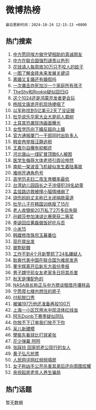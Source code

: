 # 微博热榜

`最后更新时间：2024-10-24 12:15:13 +0800`

## 热门搜索

1. [中方愿同埃方做守望相助的真诚朋友](https://m.weibo.cn/search?containerid=100103type%3D1%26t%3D10%26q%3D%23%E4%B8%AD%E6%96%B9%E6%84%BF%E5%90%8C%E5%9F%83%E6%96%B9%E5%81%9A%E5%AE%88%E6%9C%9B%E7%9B%B8%E5%8A%A9%E7%9A%84%E7%9C%9F%E8%AF%9A%E6%9C%8B%E5%8F%8B%23&stream_entry_id=51&isnewpage=1&extparam=seat%3D1%26dgr%3D0%26filter_type%3Drealtimehot%26stream_entry_id%3D51%26pos%3D0%26q%3D%2523%25E4%25B8%25AD%25E6%2596%25B9%25E6%2584%25BF%25E5%2590%258C%25E5%259F%2583%25E6%2596%25B9%25E5%2581%259A%25E5%25AE%2588%25E6%259C%259B%25E7%259B%25B8%25E5%258A%25A9%25E7%259A%2584%25E7%259C%259F%25E8%25AF%259A%25E6%259C%258B%25E5%258F%258B%2523%26c_type%3D51%26cate%3D10103%26display_time%3D1729743312%26pre_seqid%3D172974331231902517789153)
1. [中方在联合国强烈谴责以色列](https://m.weibo.cn/search?containerid=100103type%3D1%26t%3D10%26q%3D%23%E4%B8%AD%E6%96%B9%E5%9C%A8%E8%81%94%E5%90%88%E5%9B%BD%E5%BC%BA%E7%83%88%E8%B0%B4%E8%B4%A3%E4%BB%A5%E8%89%B2%E5%88%97%23&stream_entry_id=31&isnewpage=1&extparam=seat%3D1%26dgr%3D0%26stream_entry_id%3D31%26realpos%3D1%26flag%3D1%26band_rank%3D1%26filter_type%3Drealtimehot%26lcate%3D5001%26pos%3D0%26cate%3D5001%26c_type%3D31%26q%3D%2523%25E4%25B8%25AD%25E6%2596%25B9%25E5%259C%25A8%25E8%2581%2594%25E5%2590%2588%25E5%259B%25BD%25E5%25BC%25BA%25E7%2583%2588%25E8%25B0%25B4%25E8%25B4%25A3%25E4%25BB%25A5%25E8%2589%25B2%25E5%2588%2597%2523%26display_time%3D1729743312%26pre_seqid%3D172974331231902517789153)
1. [花钱请人每周放30万只不咬人的蚊子](https://m.weibo.cn/search?containerid=100103type%3D1%26t%3D10%26q%3D%23%E8%8A%B1%E9%92%B1%E8%AF%B7%E4%BA%BA%E6%AF%8F%E5%91%A8%E6%94%BE30%E4%B8%87%E5%8F%AA%E4%B8%8D%E5%92%AC%E4%BA%BA%E7%9A%84%E8%9A%8A%E5%AD%90%23&stream_entry_id=31&isnewpage=1&extparam=seat%3D1%26dgr%3D0%26stream_entry_id%3D31%26realpos%3D2%26flag%3D1%26band_rank%3D2%26filter_type%3Drealtimehot%26lcate%3D5001%26pos%3D1%26cate%3D5001%26c_type%3D31%26q%3D%2523%25E8%258A%25B1%25E9%2592%25B1%25E8%25AF%25B7%25E4%25BA%25BA%25E6%25AF%258F%25E5%2591%25A8%25E6%2594%25BE30%25E4%25B8%2587%25E5%258F%25AA%25E4%25B8%258D%25E5%2592%25AC%25E4%25BA%25BA%25E7%259A%2584%25E8%259A%258A%25E5%25AD%2590%2523%26display_time%3D1729743312%26pre_seqid%3D172974331231902517789153)
1. [一图了解金砖未来发展关键词](https://m.weibo.cn/search?containerid=100103type%3D1%26t%3D10%26q%3D%23%E4%B8%80%E5%9B%BE%E4%BA%86%E8%A7%A3%E9%87%91%E7%A0%96%E6%9C%AA%E6%9D%A5%E5%8F%91%E5%B1%95%E5%85%B3%E9%94%AE%E8%AF%8D%23&stream_entry_id=31&isnewpage=1&extparam=seat%3D1%26dgr%3D0%26stream_entry_id%3D31%26realpos%3D3%26flag%3D0%26band_rank%3D3%26filter_type%3Drealtimehot%26lcate%3D5001%26pos%3D2%26cate%3D5001%26c_type%3D31%26q%3D%2523%25E4%25B8%2580%25E5%259B%25BE%25E4%25BA%2586%25E8%25A7%25A3%25E9%2587%2591%25E7%25A0%2596%25E6%259C%25AA%25E6%259D%25A5%25E5%258F%2591%25E5%25B1%2595%25E5%2585%25B3%25E9%2594%25AE%25E8%25AF%258D%2523%26display_time%3D1729743312%26pre_seqid%3D172974331231902517789153)
1. [离婚又复婚还有婚假吗](https://m.weibo.cn/search?containerid=100103type%3D1%26t%3D10%26q%3D%23%E7%A6%BB%E5%A9%9A%E5%8F%88%E5%A4%8D%E5%A9%9A%E8%BF%98%E6%9C%89%E5%A9%9A%E5%81%87%E5%90%97%23&stream_entry_id=31&isnewpage=1&extparam=seat%3D1%26dgr%3D0%26stream_entry_id%3D31%26realpos%3D4%26flag%3D1%26band_rank%3D4%26filter_type%3Drealtimehot%26lcate%3D5001%26pos%3D3%26cate%3D5001%26c_type%3D31%26q%3D%2523%25E7%25A6%25BB%25E5%25A9%259A%25E5%258F%2588%25E5%25A4%258D%25E5%25A9%259A%25E8%25BF%2598%25E6%259C%2589%25E5%25A9%259A%25E5%2581%2587%25E5%2590%2597%2523%26display_time%3D1729743312%26pre_seqid%3D172974331231902517789153)
1. [一次袭击炸死加沙一个家庭所有孩子](https://m.weibo.cn/search?containerid=100103type%3D1%26t%3D10%26q%3D%23%E4%B8%80%E6%AC%A1%E8%A2%AD%E5%87%BB%E7%82%B8%E6%AD%BB%E5%8A%A0%E6%B2%99%E4%B8%80%E4%B8%AA%E5%AE%B6%E5%BA%AD%E6%89%80%E6%9C%89%E5%AD%A9%E5%AD%90%23&stream_entry_id=31&isnewpage=1&extparam=seat%3D1%26dgr%3D0%26stream_entry_id%3D31%26realpos%3D5%26flag%3D0%26band_rank%3D5%26filter_type%3Drealtimehot%26lcate%3D5001%26pos%3D4%26cate%3D5001%26c_type%3D31%26q%3D%2523%25E4%25B8%2580%25E6%25AC%25A1%25E8%25A2%25AD%25E5%2587%25BB%25E7%2582%25B8%25E6%25AD%25BB%25E5%258A%25A0%25E6%25B2%2599%25E4%25B8%2580%25E4%25B8%25AA%25E5%25AE%25B6%25E5%25BA%25AD%25E6%2589%2580%25E6%259C%2589%25E5%25AD%25A9%25E5%25AD%2590%2523%26display_time%3D1729743312%26pre_seqid%3D172974331231902517789153)
1. [TheShy和Rookie疑似回归iG](https://m.weibo.cn/search?containerid=100103type%3D1%26t%3D10%26q%3D%23TheShy%E5%92%8CRookie%E7%96%91%E4%BC%BC%E5%9B%9E%E5%BD%92iG%23&stream_entry_id=31&isnewpage=1&extparam=seat%3D1%26dgr%3D0%26stream_entry_id%3D31%26realpos%3D6%26flag%3D0%26band_rank%3D6%26filter_type%3Drealtimehot%26lcate%3D5001%26pos%3D5%26cate%3D5001%26c_type%3D31%26q%3D%2523TheShy%25E5%2592%258CRookie%25E7%2596%2591%25E4%25BC%25BC%25E5%259B%259E%25E5%25BD%2592iG%2523%26display_time%3D1729743312%26pre_seqid%3D172974331231902517789153)
1. [这个1024还是鸿蒙开发者更会玩](https://m.weibo.cn/search?containerid=100103type%3D1%26t%3D10%26q%3D%23%E8%BF%99%E4%B8%AA1024%E8%BF%98%E6%98%AF%E9%B8%BF%E8%92%99%E5%BC%80%E5%8F%91%E8%80%85%E6%9B%B4%E4%BC%9A%E7%8E%A9%23&stream_entry_id=31&isnewpage=1&extparam=seat%3D1%26dgr%3D0%26adid%3D260090%26cate%3D5001%26band_rank%3D7%26c_type%3D31%26stream_entry_id%3D31%26filter_type%3Drealtimehot%26lcate%3D5001%26topic_ad%3D1%26pos%3D6%26is_ad_pos%3D1%26q%3D%2523%25E8%25BF%2599%25E4%25B8%25AA1024%25E8%25BF%2598%25E6%2598%25AF%25E9%25B8%25BF%25E8%2592%2599%25E5%25BC%2580%25E5%258F%2591%25E8%2580%2585%25E6%259B%25B4%25E4%25BC%259A%25E7%258E%25A9%2523%26display_time%3D1729743312%26pre_seqid%3D172974331231902517789153)
1. [杨旭文唐诡开机现场哽咽了](https://m.weibo.cn/search?containerid=100103type%3D1%26t%3D10%26q%3D%E6%9D%A8%E6%97%AD%E6%96%87%E5%94%90%E8%AF%A1%E5%BC%80%E6%9C%BA%E7%8E%B0%E5%9C%BA%E5%93%BD%E5%92%BD%E4%BA%86&stream_entry_id=31&isnewpage=1&extparam=seat%3D1%26dgr%3D0%26stream_entry_id%3D31%26realpos%3D7%26flag%3D1%26band_rank%3D7%26filter_type%3Drealtimehot%26lcate%3D5001%26pos%3D7%26cate%3D5001%26c_type%3D31%26q%3D%25E6%259D%25A8%25E6%2597%25AD%25E6%2596%2587%25E5%2594%2590%25E8%25AF%25A1%25E5%25BC%2580%25E6%259C%25BA%25E7%258E%25B0%25E5%259C%25BA%25E5%2593%25BD%25E5%2592%25BD%25E4%25BA%2586%26display_time%3D1729743312%26pre_seqid%3D172974331231902517789153)
1. [以军称找到5亿美元2天了没证据](https://m.weibo.cn/search?containerid=100103type%3D1%26t%3D10%26q%3D%23%E4%BB%A5%E5%86%9B%E7%A7%B0%E6%89%BE%E5%88%B05%E4%BA%BF%E7%BE%8E%E5%85%832%E5%A4%A9%E4%BA%86%E6%B2%A1%E8%AF%81%E6%8D%AE%23&stream_entry_id=31&isnewpage=1&extparam=seat%3D1%26dgr%3D0%26stream_entry_id%3D31%26realpos%3D8%26flag%3D0%26band_rank%3D8%26filter_type%3Drealtimehot%26lcate%3D5001%26pos%3D8%26cate%3D5001%26c_type%3D31%26q%3D%2523%25E4%25BB%25A5%25E5%2586%259B%25E7%25A7%25B0%25E6%2589%25BE%25E5%2588%25B05%25E4%25BA%25BF%25E7%25BE%258E%25E5%2585%25832%25E5%25A4%25A9%25E4%25BA%2586%25E6%25B2%25A1%25E8%25AF%2581%25E6%258D%25AE%2523%26display_time%3D1729743312%26pre_seqid%3D172974331231902517789153)
1. [杜华说乐华家大业大是前人栽树](https://m.weibo.cn/search?containerid=100103type%3D1%26t%3D10%26q%3D%23%E6%9D%9C%E5%8D%8E%E8%AF%B4%E4%B9%90%E5%8D%8E%E5%AE%B6%E5%A4%A7%E4%B8%9A%E5%A4%A7%E6%98%AF%E5%89%8D%E4%BA%BA%E6%A0%BD%E6%A0%91%23&stream_entry_id=31&isnewpage=1&extparam=seat%3D1%26dgr%3D0%26stream_entry_id%3D31%26realpos%3D9%26flag%3D1%26band_rank%3D9%26filter_type%3Drealtimehot%26lcate%3D5001%26pos%3D9%26cate%3D5001%26c_type%3D31%26q%3D%2523%25E6%259D%259C%25E5%258D%258E%25E8%25AF%25B4%25E4%25B9%2590%25E5%258D%258E%25E5%25AE%25B6%25E5%25A4%25A7%25E4%25B8%259A%25E5%25A4%25A7%25E6%2598%25AF%25E5%2589%258D%25E4%25BA%25BA%25E6%25A0%25BD%25E6%25A0%2591%2523%26display_time%3D1729743312%26pre_seqid%3D172974331231902517789153)
1. [土耳其恐袭现场画面曝光](https://m.weibo.cn/search?containerid=100103type%3D1%26t%3D10%26q%3D%23%E5%9C%9F%E8%80%B3%E5%85%B6%E6%81%90%E8%A2%AD%E7%8E%B0%E5%9C%BA%E7%94%BB%E9%9D%A2%E6%9B%9D%E5%85%89%23&stream_entry_id=31&isnewpage=1&extparam=seat%3D1%26dgr%3D0%26stream_entry_id%3D31%26realpos%3D10%26flag%3D1%26band_rank%3D10%26filter_type%3Drealtimehot%26lcate%3D5001%26pos%3D10%26cate%3D5001%26c_type%3D31%26q%3D%2523%25E5%259C%259F%25E8%2580%25B3%25E5%2585%25B6%25E6%2581%2590%25E8%25A2%25AD%25E7%258E%25B0%25E5%259C%25BA%25E7%2594%25BB%25E9%259D%25A2%25E6%259B%259D%25E5%2585%2589%2523%26display_time%3D1729743312%26pre_seqid%3D172974331231902517789153)
1. [女性学历向下婚反超向上婚](https://m.weibo.cn/search?containerid=100103type%3D1%26t%3D10%26q%3D%23%E5%A5%B3%E6%80%A7%E5%AD%A6%E5%8E%86%E5%90%91%E4%B8%8B%E5%A9%9A%E5%8F%8D%E8%B6%85%E5%90%91%E4%B8%8A%E5%A9%9A%23&stream_entry_id=31&isnewpage=1&extparam=seat%3D1%26dgr%3D0%26stream_entry_id%3D31%26realpos%3D11%26flag%3D2%26band_rank%3D11%26filter_type%3Drealtimehot%26lcate%3D5001%26pos%3D11%26cate%3D5001%26c_type%3D31%26q%3D%2523%25E5%25A5%25B3%25E6%2580%25A7%25E5%25AD%25A6%25E5%258E%2586%25E5%2590%2591%25E4%25B8%258B%25E5%25A9%259A%25E5%258F%258D%25E8%25B6%2585%25E5%2590%2591%25E4%25B8%258A%25E5%25A9%259A%2523%26display_time%3D1729743312%26pre_seqid%3D172974331231902517789153)
1. [官方通报厦门一干部同时出轨多人](https://m.weibo.cn/search?containerid=100103type%3D1%26t%3D10%26q%3D%23%E5%AE%98%E6%96%B9%E9%80%9A%E6%8A%A5%E5%8E%A6%E9%97%A8%E4%B8%80%E5%B9%B2%E9%83%A8%E5%90%8C%E6%97%B6%E5%87%BA%E8%BD%A8%E5%A4%9A%E4%BA%BA%23&stream_entry_id=31&isnewpage=1&extparam=seat%3D1%26dgr%3D0%26stream_entry_id%3D31%26realpos%3D12%26flag%3D1%26band_rank%3D12%26filter_type%3Drealtimehot%26lcate%3D5001%26pos%3D12%26cate%3D5001%26c_type%3D31%26q%3D%2523%25E5%25AE%2598%25E6%2596%25B9%25E9%2580%259A%25E6%258A%25A5%25E5%258E%25A6%25E9%2597%25A8%25E4%25B8%2580%25E5%25B9%25B2%25E9%2583%25A8%25E5%2590%258C%25E6%2597%25B6%25E5%2587%25BA%25E8%25BD%25A8%25E5%25A4%259A%25E4%25BA%25BA%2523%26display_time%3D1729743312%26pre_seqid%3D172974331231902517789153)
1. [韩安冉举报汪静逃税](https://m.weibo.cn/search?containerid=100103type%3D1%26t%3D10%26q%3D%23%E9%9F%A9%E5%AE%89%E5%86%89%E4%B8%BE%E6%8A%A5%E6%B1%AA%E9%9D%99%E9%80%83%E7%A8%8E%23&stream_entry_id=31&isnewpage=1&extparam=seat%3D1%26dgr%3D0%26stream_entry_id%3D31%26realpos%3D13%26flag%3D2%26band_rank%3D13%26filter_type%3Drealtimehot%26lcate%3D5001%26pos%3D13%26cate%3D5001%26c_type%3D31%26q%3D%2523%25E9%259F%25A9%25E5%25AE%2589%25E5%2586%2589%25E4%25B8%25BE%25E6%258A%25A5%25E6%25B1%25AA%25E9%259D%2599%25E9%2580%2583%25E7%25A8%258E%2523%26display_time%3D1729743312%26pre_seqid%3D172974331231902517789153)
1. [王嘉尔自曝有抑郁症](https://m.weibo.cn/search?containerid=100103type%3D1%26t%3D10%26q%3D%23%E7%8E%8B%E5%98%89%E5%B0%94%E8%87%AA%E6%9B%9D%E6%9C%89%E6%8A%91%E9%83%81%E7%97%87%23&stream_entry_id=31&isnewpage=1&extparam=seat%3D1%26dgr%3D0%26stream_entry_id%3D31%26realpos%3D14%26flag%3D2%26band_rank%3D14%26filter_type%3Drealtimehot%26lcate%3D5001%26pos%3D14%26cate%3D5001%26c_type%3D31%26q%3D%2523%25E7%258E%258B%25E5%2598%2589%25E5%25B0%2594%25E8%2587%25AA%25E6%259B%259D%25E6%259C%2589%25E6%258A%2591%25E9%2583%2581%25E7%2597%2587%2523%26display_time%3D1729743312%26pre_seqid%3D172974331231902517789153)
1. [河北唐山一煤矿冒顶致6人被困](https://m.weibo.cn/search?containerid=100103type%3D1%26t%3D10%26q%3D%23%E6%B2%B3%E5%8C%97%E5%94%90%E5%B1%B1%E4%B8%80%E7%85%A4%E7%9F%BF%E5%86%92%E9%A1%B6%E8%87%B46%E4%BA%BA%E8%A2%AB%E5%9B%B0%23&stream_entry_id=31&isnewpage=1&extparam=seat%3D1%26dgr%3D0%26stream_entry_id%3D31%26realpos%3D15%26flag%3D1%26band_rank%3D15%26filter_type%3Drealtimehot%26lcate%3D5001%26pos%3D15%26cate%3D5001%26c_type%3D31%26q%3D%2523%25E6%25B2%25B3%25E5%258C%2597%25E5%2594%2590%25E5%25B1%25B1%25E4%25B8%2580%25E7%2585%25A4%25E7%259F%25BF%25E5%2586%2592%25E9%25A1%25B6%25E8%2587%25B46%25E4%25BA%25BA%25E8%25A2%25AB%25E5%259B%25B0%2523%26display_time%3D1729743312%26pre_seqid%3D172974331231902517789153)
1. [医学生侮辱大体老师引舆论哗然](https://m.weibo.cn/search?containerid=100103type%3D1%26t%3D10%26q%3D%23%E5%8C%BB%E5%AD%A6%E7%94%9F%E4%BE%AE%E8%BE%B1%E5%A4%A7%E4%BD%93%E8%80%81%E5%B8%88%E5%BC%95%E8%88%86%E8%AE%BA%E5%93%97%E7%84%B6%23&stream_entry_id=31&isnewpage=1&extparam=seat%3D1%26dgr%3D0%26stream_entry_id%3D31%26realpos%3D16%26flag%3D0%26band_rank%3D16%26filter_type%3Drealtimehot%26lcate%3D5001%26pos%3D16%26cate%3D5001%26c_type%3D31%26q%3D%2523%25E5%258C%25BB%25E5%25AD%25A6%25E7%2594%259F%25E4%25BE%25AE%25E8%25BE%25B1%25E5%25A4%25A7%25E4%25BD%2593%25E8%2580%2581%25E5%25B8%2588%25E5%25BC%2595%25E8%2588%2586%25E8%25AE%25BA%25E5%2593%2597%25E7%2584%25B6%2523%26display_time%3D1729743312%26pre_seqid%3D172974331231902517789153)
1. [南航一架波音飞机疑似发生着陆事故](https://m.weibo.cn/search?containerid=100103type%3D1%26t%3D10%26q%3D%23%E5%8D%97%E8%88%AA%E4%B8%80%E6%9E%B6%E6%B3%A2%E9%9F%B3%E9%A3%9E%E6%9C%BA%E7%96%91%E4%BC%BC%E5%8F%91%E7%94%9F%E7%9D%80%E9%99%86%E4%BA%8B%E6%95%85%23&stream_entry_id=31&isnewpage=1&extparam=seat%3D1%26dgr%3D0%26stream_entry_id%3D31%26realpos%3D17%26flag%3D1%26band_rank%3D17%26filter_type%3Drealtimehot%26lcate%3D5001%26pos%3D17%26cate%3D5001%26c_type%3D31%26q%3D%2523%25E5%258D%2597%25E8%2588%25AA%25E4%25B8%2580%25E6%259E%25B6%25E6%25B3%25A2%25E9%259F%25B3%25E9%25A3%259E%25E6%259C%25BA%25E7%2596%2591%25E4%25BC%25BC%25E5%258F%2591%25E7%2594%259F%25E7%259D%2580%25E9%2599%2586%25E4%25BA%258B%25E6%2595%2585%2523%26display_time%3D1729743312%26pre_seqid%3D172974331231902517789153)
1. [难哄开通角色号](https://m.weibo.cn/search?containerid=100103type%3D1%26t%3D10%26q%3D%23%E9%9A%BE%E5%93%84%E5%BC%80%E9%80%9A%E8%A7%92%E8%89%B2%E5%8F%B7%23&stream_entry_id=31&isnewpage=1&extparam=seat%3D1%26dgr%3D0%26stream_entry_id%3D31%26realpos%3D18%26flag%3D1%26band_rank%3D18%26filter_type%3Drealtimehot%26lcate%3D5001%26pos%3D18%26cate%3D5001%26c_type%3D31%26q%3D%2523%25E9%259A%25BE%25E5%2593%2584%25E5%25BC%2580%25E9%2580%259A%25E8%25A7%2592%25E8%2589%25B2%25E5%258F%25B7%2523%26display_time%3D1729743312%26pre_seqid%3D172974331231902517789153)
1. [高学历夫妇二孩生育概率最低](https://m.weibo.cn/search?containerid=100103type%3D1%26t%3D10%26q%3D%23%E9%AB%98%E5%AD%A6%E5%8E%86%E5%A4%AB%E5%A6%87%E4%BA%8C%E5%AD%A9%E7%94%9F%E8%82%B2%E6%A6%82%E7%8E%87%E6%9C%80%E4%BD%8E%23&stream_entry_id=31&isnewpage=1&extparam=seat%3D1%26dgr%3D0%26stream_entry_id%3D31%26realpos%3D19%26flag%3D0%26band_rank%3D19%26filter_type%3Drealtimehot%26lcate%3D5001%26pos%3D19%26cate%3D5001%26c_type%3D31%26q%3D%2523%25E9%25AB%2598%25E5%25AD%25A6%25E5%258E%2586%25E5%25A4%25AB%25E5%25A6%2587%25E4%25BA%258C%25E5%25AD%25A9%25E7%2594%259F%25E8%2582%25B2%25E6%25A6%2582%25E7%258E%2587%25E6%259C%2580%25E4%25BD%258E%2523%26display_time%3D1729743312%26pre_seqid%3D172974331231902517789153)
1. [台湾幼儿园园长之子涉侵犯39名幼童](https://m.weibo.cn/search?containerid=100103type%3D1%26t%3D10%26q%3D%23%E5%8F%B0%E6%B9%BE%E5%B9%BC%E5%84%BF%E5%9B%AD%E5%9B%AD%E9%95%BF%E4%B9%8B%E5%AD%90%E6%B6%89%E4%BE%B5%E7%8A%AF39%E5%90%8D%E5%B9%BC%E7%AB%A5%23&stream_entry_id=31&isnewpage=1&extparam=seat%3D1%26dgr%3D0%26stream_entry_id%3D31%26realpos%3D20%26flag%3D0%26band_rank%3D20%26filter_type%3Drealtimehot%26lcate%3D5001%26pos%3D20%26cate%3D5001%26c_type%3D31%26q%3D%2523%25E5%258F%25B0%25E6%25B9%25BE%25E5%25B9%25BC%25E5%2584%25BF%25E5%259B%25AD%25E5%259B%25AD%25E9%2595%25BF%25E4%25B9%258B%25E5%25AD%2590%25E6%25B6%2589%25E4%25BE%25B5%25E7%258A%25AF39%25E5%2590%258D%25E5%25B9%25BC%25E7%25AB%25A5%2523%26display_time%3D1729743312%26pre_seqid%3D172974331231902517789153)
1. [孟佳路边救被撞小猫情绪崩了](https://m.weibo.cn/search?containerid=100103type%3D1%26t%3D10%26q%3D%E5%AD%9F%E4%BD%B3%E8%B7%AF%E8%BE%B9%E6%95%91%E8%A2%AB%E6%92%9E%E5%B0%8F%E7%8C%AB%E6%83%85%E7%BB%AA%E5%B4%A9%E4%BA%86&stream_entry_id=31&isnewpage=1&extparam=seat%3D1%26dgr%3D0%26stream_entry_id%3D31%26realpos%3D21%26flag%3D1%26band_rank%3D21%26filter_type%3Drealtimehot%26lcate%3D5001%26pos%3D21%26cate%3D5001%26c_type%3D31%26q%3D%25E5%25AD%259F%25E4%25BD%25B3%25E8%25B7%25AF%25E8%25BE%25B9%25E6%2595%2591%25E8%25A2%25AB%25E6%2592%259E%25E5%25B0%258F%25E7%258C%25AB%25E6%2583%2585%25E7%25BB%25AA%25E5%25B4%25A9%25E4%25BA%2586%26display_time%3D1729743312%26pre_seqid%3D172974331231902517789153)
1. [烧伤妈妈丈夫称已关闭捐款渠道](https://m.weibo.cn/search?containerid=100103type%3D1%26t%3D10%26q%3D%23%E7%83%A7%E4%BC%A4%E5%A6%88%E5%A6%88%E4%B8%88%E5%A4%AB%E7%A7%B0%E5%B7%B2%E5%85%B3%E9%97%AD%E6%8D%90%E6%AC%BE%E6%B8%A0%E9%81%93%23&stream_entry_id=31&isnewpage=1&extparam=seat%3D1%26dgr%3D0%26stream_entry_id%3D31%26realpos%3D22%26flag%3D0%26band_rank%3D22%26filter_type%3Drealtimehot%26lcate%3D5001%26pos%3D22%26cate%3D5001%26c_type%3D31%26q%3D%2523%25E7%2583%25A7%25E4%25BC%25A4%25E5%25A6%2588%25E5%25A6%2588%25E4%25B8%2588%25E5%25A4%25AB%25E7%25A7%25B0%25E5%25B7%25B2%25E5%2585%25B3%25E9%2597%25AD%25E6%258D%2590%25E6%25AC%25BE%25E6%25B8%25A0%25E9%2581%2593%2523%26display_time%3D1729743312%26pre_seqid%3D172974331231902517789153)
1. [杜华儿子在韩国训练瘦了15斤](https://m.weibo.cn/search?containerid=100103type%3D1%26t%3D10%26q%3D%23%E6%9D%9C%E5%8D%8E%E5%84%BF%E5%AD%90%E5%9C%A8%E9%9F%A9%E5%9B%BD%E8%AE%AD%E7%BB%83%E7%98%A6%E4%BA%8615%E6%96%A4%23&stream_entry_id=31&isnewpage=1&extparam=seat%3D1%26dgr%3D0%26stream_entry_id%3D31%26realpos%3D23%26flag%3D2%26band_rank%3D23%26filter_type%3Drealtimehot%26lcate%3D5001%26pos%3D23%26cate%3D5001%26c_type%3D31%26q%3D%2523%25E6%259D%259C%25E5%258D%258E%25E5%2584%25BF%25E5%25AD%2590%25E5%259C%25A8%25E9%259F%25A9%25E5%259B%25BD%25E8%25AE%25AD%25E7%25BB%2583%25E7%2598%25A6%25E4%25BA%258615%25E6%2596%25A4%2523%26display_time%3D1729743312%26pre_seqid%3D172974331231902517789153)
1. [老人收银偷20万私了2万多后失联](https://m.weibo.cn/search?containerid=100103type%3D1%26t%3D10%26q%3D%23%E8%80%81%E4%BA%BA%E6%94%B6%E9%93%B6%E5%81%B720%E4%B8%87%E7%A7%81%E4%BA%862%E4%B8%87%E5%A4%9A%E5%90%8E%E5%A4%B1%E8%81%94%23&stream_entry_id=31&isnewpage=1&extparam=seat%3D1%26dgr%3D0%26stream_entry_id%3D31%26realpos%3D24%26flag%3D0%26band_rank%3D24%26filter_type%3Drealtimehot%26lcate%3D5001%26pos%3D24%26cate%3D5001%26c_type%3D31%26q%3D%2523%25E8%2580%2581%25E4%25BA%25BA%25E6%2594%25B6%25E9%2593%25B6%25E5%2581%25B720%25E4%25B8%2587%25E7%25A7%2581%25E4%25BA%25862%25E4%25B8%2587%25E5%25A4%259A%25E5%2590%258E%25E5%25A4%25B1%25E8%2581%2594%2523%26display_time%3D1729743312%26pre_seqid%3D172974331231902517789153)
1. [孙颖莎参加演讲比赛荣获二等奖](https://m.weibo.cn/search?containerid=100103type%3D1%26t%3D10%26q%3D%23%E5%AD%99%E9%A2%96%E8%8E%8E%E5%8F%82%E5%8A%A0%E6%BC%94%E8%AE%B2%E6%AF%94%E8%B5%9B%E8%8D%A3%E8%8E%B7%E4%BA%8C%E7%AD%89%E5%A5%96%23&stream_entry_id=31&isnewpage=1&extparam=seat%3D1%26dgr%3D0%26stream_entry_id%3D31%26realpos%3D25%26flag%3D1%26band_rank%3D25%26filter_type%3Drealtimehot%26lcate%3D5001%26pos%3D25%26cate%3D5001%26c_type%3D31%26q%3D%2523%25E5%25AD%2599%25E9%25A2%2596%25E8%258E%258E%25E5%258F%2582%25E5%258A%25A0%25E6%25BC%2594%25E8%25AE%25B2%25E6%25AF%2594%25E8%25B5%259B%25E8%258D%25A3%25E8%258E%25B7%25E4%25BA%258C%25E7%25AD%2589%25E5%25A5%2596%2523%26display_time%3D1729743312%26pre_seqid%3D172974331231902517789153)
1. [李诞回应黄磊做饭好吃与否](https://m.weibo.cn/search?containerid=100103type%3D1%26t%3D10%26q%3D%23%E6%9D%8E%E8%AF%9E%E5%9B%9E%E5%BA%94%E9%BB%84%E7%A3%8A%E5%81%9A%E9%A5%AD%E5%A5%BD%E5%90%83%E4%B8%8E%E5%90%A6%23&stream_entry_id=31&isnewpage=1&extparam=seat%3D1%26dgr%3D0%26stream_entry_id%3D31%26realpos%3D26%26flag%3D0%26band_rank%3D26%26filter_type%3Drealtimehot%26lcate%3D5001%26pos%3D26%26cate%3D5001%26c_type%3D31%26q%3D%2523%25E6%259D%258E%25E8%25AF%259E%25E5%259B%259E%25E5%25BA%2594%25E9%25BB%2584%25E7%25A3%258A%25E5%2581%259A%25E9%25A5%25AD%25E5%25A5%25BD%25E5%2590%2583%25E4%25B8%258E%25E5%2590%25A6%2523%26display_time%3D1729743312%26pre_seqid%3D172974331231902517789153)
1. [小米15](https://m.weibo.cn/search?containerid=100103type%3D1%26t%3D10%26q%3D%23%E5%B0%8F%E7%B1%B315%23&stream_entry_id=31&isnewpage=1&extparam=seat%3D1%26dgr%3D0%26stream_entry_id%3D31%26realpos%3D27%26flag%3D0%26band_rank%3D27%26filter_type%3Drealtimehot%26lcate%3D5001%26pos%3D27%26cate%3D5001%26c_type%3D31%26q%3D%2523%25E5%25B0%258F%25E7%25B1%25B315%2523%26display_time%3D1729743312%26pre_seqid%3D172974331231902517789153)
1. [韩媒修改珠帘玉幕番位](https://m.weibo.cn/search?containerid=100103type%3D1%26t%3D10%26q%3D%23%E9%9F%A9%E5%AA%92%E4%BF%AE%E6%94%B9%E7%8F%A0%E5%B8%98%E7%8E%89%E5%B9%95%E7%95%AA%E4%BD%8D%23&stream_entry_id=31&isnewpage=1&extparam=seat%3D1%26dgr%3D0%26stream_entry_id%3D31%26realpos%3D28%26flag%3D0%26band_rank%3D28%26filter_type%3Drealtimehot%26lcate%3D5001%26pos%3D28%26cate%3D5001%26c_type%3D31%26q%3D%2523%25E9%259F%25A9%25E5%25AA%2592%25E4%25BF%25AE%25E6%2594%25B9%25E7%258F%25A0%25E5%25B8%2598%25E7%258E%2589%25E5%25B9%2595%25E7%2595%25AA%25E4%25BD%258D%2523%26display_time%3D1729743312%26pre_seqid%3D172974331231902517789153)
1. [现在就出发](https://m.weibo.cn/search?containerid=100103type%3D1%26t%3D10%26q%3D%E7%8E%B0%E5%9C%A8%E5%B0%B1%E5%87%BA%E5%8F%91&stream_entry_id=31&isnewpage=1&extparam=seat%3D1%26dgr%3D0%26stream_entry_id%3D31%26realpos%3D29%26flag%3D1%26band_rank%3D29%26filter_type%3Drealtimehot%26lcate%3D5001%26pos%3D29%26cate%3D5001%26c_type%3D31%26q%3D%25E7%258E%25B0%25E5%259C%25A8%25E5%25B0%25B1%25E5%2587%25BA%25E5%258F%2591%26display_time%3D1729743312%26pre_seqid%3D172974331231902517789153)
1. [披荆斩棘](https://m.weibo.cn/search?containerid=100103type%3D1%26t%3D10%26q%3D%E6%8A%AB%E8%8D%86%E6%96%A9%E6%A3%98&stream_entry_id=31&isnewpage=1&extparam=seat%3D1%26dgr%3D0%26stream_entry_id%3D31%26realpos%3D30%26flag%3D1%26band_rank%3D30%26filter_type%3Drealtimehot%26lcate%3D5001%26pos%3D30%26cate%3D5001%26c_type%3D31%26q%3D%25E6%258A%25AB%25E8%258D%2586%25E6%2596%25A9%25E6%25A3%2598%26display_time%3D1729743312%26pre_seqid%3D172974331231902517789153)
1. [工作不到4个月新警抓了24名嫌疑人](https://m.weibo.cn/search?containerid=100103type%3D1%26t%3D10%26q%3D%23%E5%B7%A5%E4%BD%9C%E4%B8%8D%E5%88%B04%E4%B8%AA%E6%9C%88%E6%96%B0%E8%AD%A6%E6%8A%93%E4%BA%8624%E5%90%8D%E5%AB%8C%E7%96%91%E4%BA%BA%23&stream_entry_id=31&isnewpage=1&extparam=seat%3D1%26dgr%3D0%26stream_entry_id%3D31%26realpos%3D31%26flag%3D0%26band_rank%3D31%26filter_type%3Drealtimehot%26lcate%3D5001%26pos%3D31%26cate%3D5001%26c_type%3D31%26q%3D%2523%25E5%25B7%25A5%25E4%25BD%259C%25E4%25B8%258D%25E5%2588%25B04%25E4%25B8%25AA%25E6%259C%2588%25E6%2596%25B0%25E8%25AD%25A6%25E6%258A%2593%25E4%25BA%258624%25E5%2590%258D%25E5%25AB%258C%25E7%2596%2591%25E4%25BA%25BA%2523%26display_time%3D1729743312%26pre_seqid%3D172974331231902517789153)
1. [耿爽代表中国在联合国为难民发声](https://m.weibo.cn/search?containerid=100103type%3D1%26t%3D10%26q%3D%23%E8%80%BF%E7%88%BD%E4%BB%A3%E8%A1%A8%E4%B8%AD%E5%9B%BD%E5%9C%A8%E8%81%94%E5%90%88%E5%9B%BD%E4%B8%BA%E9%9A%BE%E6%B0%91%E5%8F%91%E5%A3%B0%23&stream_entry_id=31&isnewpage=1&extparam=seat%3D1%26dgr%3D0%26stream_entry_id%3D31%26realpos%3D32%26flag%3D1%26band_rank%3D32%26filter_type%3Drealtimehot%26lcate%3D5001%26pos%3D32%26cate%3D5001%26c_type%3D31%26q%3D%2523%25E8%2580%25BF%25E7%2588%25BD%25E4%25BB%25A3%25E8%25A1%25A8%25E4%25B8%25AD%25E5%259B%25BD%25E5%259C%25A8%25E8%2581%2594%25E5%2590%2588%25E5%259B%25BD%25E4%25B8%25BA%25E9%259A%25BE%25E6%25B0%2591%25E5%258F%2591%25E5%25A3%25B0%2523%26display_time%3D1729743312%26pre_seqid%3D172974331231902517789153)
1. [董宇辉离开后新东方首份季报](https://m.weibo.cn/search?containerid=100103type%3D1%26t%3D10%26q%3D%23%E8%91%A3%E5%AE%87%E8%BE%89%E7%A6%BB%E5%BC%80%E5%90%8E%E6%96%B0%E4%B8%9C%E6%96%B9%E9%A6%96%E4%BB%BD%E5%AD%A3%E6%8A%A5%23&stream_entry_id=31&isnewpage=1&extparam=seat%3D1%26dgr%3D0%26stream_entry_id%3D31%26realpos%3D33%26flag%3D0%26band_rank%3D33%26filter_type%3Drealtimehot%26lcate%3D5001%26pos%3D33%26cate%3D5001%26c_type%3D31%26q%3D%2523%25E8%2591%25A3%25E5%25AE%2587%25E8%25BE%2589%25E7%25A6%25BB%25E5%25BC%2580%25E5%2590%258E%25E6%2596%25B0%25E4%25B8%259C%25E6%2596%25B9%25E9%25A6%2596%25E4%25BB%25BD%25E5%25AD%25A3%25E6%258A%25A5%2523%26display_time%3D1729743312%26pre_seqid%3D172974331231902517789153)
1. [男子蹲守前女友老家多日将其杀害](https://m.weibo.cn/search?containerid=100103type%3D1%26t%3D10%26q%3D%23%E7%94%B7%E5%AD%90%E8%B9%B2%E5%AE%88%E5%89%8D%E5%A5%B3%E5%8F%8B%E8%80%81%E5%AE%B6%E5%A4%9A%E6%97%A5%E5%B0%86%E5%85%B6%E6%9D%80%E5%AE%B3%23&stream_entry_id=31&isnewpage=1&extparam=seat%3D1%26dgr%3D0%26stream_entry_id%3D31%26realpos%3D34%26flag%3D0%26band_rank%3D34%26filter_type%3Drealtimehot%26lcate%3D5001%26pos%3D34%26cate%3D5001%26c_type%3D31%26q%3D%2523%25E7%2594%25B7%25E5%25AD%2590%25E8%25B9%25B2%25E5%25AE%2588%25E5%2589%258D%25E5%25A5%25B3%25E5%258F%258B%25E8%2580%2581%25E5%25AE%25B6%25E5%25A4%259A%25E6%2597%25A5%25E5%25B0%2586%25E5%2585%25B6%25E6%259D%2580%25E5%25AE%25B3%2523%26display_time%3D1729743312%26pre_seqid%3D172974331231902517789153)
1. [秋天是懂配色的](https://m.weibo.cn/search?containerid=100103type%3D1%26t%3D10%26q%3D%23%E7%A7%8B%E5%A4%A9%E6%98%AF%E6%87%82%E9%85%8D%E8%89%B2%E7%9A%84%23&stream_entry_id=31&isnewpage=1&extparam=seat%3D1%26dgr%3D0%26stream_entry_id%3D31%26realpos%3D35%26flag%3D1%26band_rank%3D35%26filter_type%3Drealtimehot%26lcate%3D5001%26pos%3D35%26cate%3D5001%26c_type%3D31%26q%3D%2523%25E7%25A7%258B%25E5%25A4%25A9%25E6%2598%25AF%25E6%2587%2582%25E9%2585%258D%25E8%2589%25B2%25E7%259A%2584%2523%26display_time%3D1729743312%26pre_seqid%3D172974331231902517789153)
1. [NASA局长称正与中方商谈租借月壤样品](https://m.weibo.cn/search?containerid=100103type%3D1%26t%3D10%26q%3D%23NASA%E5%B1%80%E9%95%BF%E7%A7%B0%E6%AD%A3%E4%B8%8E%E4%B8%AD%E6%96%B9%E5%95%86%E8%B0%88%E7%A7%9F%E5%80%9F%E6%9C%88%E5%A3%A4%E6%A0%B7%E5%93%81%23&stream_entry_id=31&isnewpage=1&extparam=seat%3D1%26dgr%3D0%26stream_entry_id%3D31%26realpos%3D36%26flag%3D1%26band_rank%3D36%26filter_type%3Drealtimehot%26lcate%3D5001%26pos%3D36%26cate%3D5001%26c_type%3D31%26q%3D%2523NASA%25E5%25B1%2580%25E9%2595%25BF%25E7%25A7%25B0%25E6%25AD%25A3%25E4%25B8%258E%25E4%25B8%25AD%25E6%2596%25B9%25E5%2595%2586%25E8%25B0%2588%25E7%25A7%259F%25E5%2580%259F%25E6%259C%2588%25E5%25A3%25A4%25E6%25A0%25B7%25E5%2593%2581%2523%26display_time%3D1729743312%26pre_seqid%3D172974331231902517789153)
1. [宁愿爬七楼也想住的房子](https://m.weibo.cn/search?containerid=100103type%3D1%26t%3D10%26q%3D%E5%AE%81%E6%84%BF%E7%88%AC%E4%B8%83%E6%A5%BC%E4%B9%9F%E6%83%B3%E4%BD%8F%E7%9A%84%E6%88%BF%E5%AD%90&stream_entry_id=31&isnewpage=1&extparam=seat%3D1%26dgr%3D0%26stream_entry_id%3D31%26realpos%3D37%26flag%3D1%26band_rank%3D37%26filter_type%3Drealtimehot%26lcate%3D5001%26pos%3D37%26cate%3D5001%26c_type%3D31%26q%3D%25E5%25AE%2581%25E6%2584%25BF%25E7%2588%25AC%25E4%25B8%2583%25E6%25A5%25BC%25E4%25B9%259F%25E6%2583%25B3%25E4%25BD%258F%25E7%259A%2584%25E6%2588%25BF%25E5%25AD%2590%26display_time%3D1729743312%26pre_seqid%3D172974331231902517789153)
1. [付航脱口秀](https://m.weibo.cn/search?containerid=100103type%3D1%26t%3D10%26q%3D%E4%BB%98%E8%88%AA%E8%84%B1%E5%8F%A3%E7%A7%80&stream_entry_id=31&isnewpage=1&extparam=seat%3D1%26dgr%3D0%26stream_entry_id%3D31%26realpos%3D38%26flag%3D0%26band_rank%3D38%26filter_type%3Drealtimehot%26lcate%3D5001%26pos%3D38%26cate%3D5001%26c_type%3D31%26q%3D%25E4%25BB%2598%25E8%2588%25AA%25E8%2584%25B1%25E5%258F%25A3%25E7%25A7%2580%26display_time%3D1729743312%26pre_seqid%3D172974331231902517789153)
1. [被骗197万他还准备再投100万](https://m.weibo.cn/search?containerid=100103type%3D1%26t%3D10%26q%3D%23%E8%A2%AB%E9%AA%97197%E4%B8%87%E4%BB%96%E8%BF%98%E5%87%86%E5%A4%87%E5%86%8D%E6%8A%95100%E4%B8%87%23&stream_entry_id=31&isnewpage=1&extparam=seat%3D1%26dgr%3D0%26stream_entry_id%3D31%26realpos%3D39%26flag%3D0%26band_rank%3D39%26filter_type%3Drealtimehot%26lcate%3D5001%26pos%3D39%26cate%3D5001%26c_type%3D31%26q%3D%2523%25E8%25A2%25AB%25E9%25AA%2597197%25E4%25B8%2587%25E4%25BB%2596%25E8%25BF%2598%25E5%2587%2586%25E5%25A4%2587%25E5%2586%258D%25E6%258A%2595100%25E4%25B8%2587%2523%26display_time%3D1729743312%26pre_seqid%3D172974331231902517789153)
1. [上海一小区饮用水中现活体红线虫](https://m.weibo.cn/search?containerid=100103type%3D1%26t%3D10%26q%3D%23%E4%B8%8A%E6%B5%B7%E4%B8%80%E5%B0%8F%E5%8C%BA%E9%A5%AE%E7%94%A8%E6%B0%B4%E4%B8%AD%E7%8E%B0%E6%B4%BB%E4%BD%93%E7%BA%A2%E7%BA%BF%E8%99%AB%23&stream_entry_id=31&isnewpage=1&extparam=seat%3D1%26dgr%3D0%26stream_entry_id%3D31%26realpos%3D40%26flag%3D0%26band_rank%3D40%26filter_type%3Drealtimehot%26lcate%3D5001%26pos%3D40%26cate%3D5001%26c_type%3D31%26q%3D%2523%25E4%25B8%258A%25E6%25B5%25B7%25E4%25B8%2580%25E5%25B0%258F%25E5%258C%25BA%25E9%25A5%25AE%25E7%2594%25A8%25E6%25B0%25B4%25E4%25B8%25AD%25E7%258E%25B0%25E6%25B4%25BB%25E4%25BD%2593%25E7%25BA%25A2%25E7%25BA%25BF%25E8%2599%25AB%2523%26display_time%3D1729743312%26pre_seqid%3D172974331231902517789153)
1. [阿乐Doinb下赛季疑似同队](https://m.weibo.cn/search?containerid=100103type%3D1%26t%3D10%26q%3D%23%E9%98%BF%E4%B9%90Doinb%E4%B8%8B%E8%B5%9B%E5%AD%A3%E7%96%91%E4%BC%BC%E5%90%8C%E9%98%9F%23&stream_entry_id=31&isnewpage=1&extparam=seat%3D1%26dgr%3D0%26stream_entry_id%3D31%26realpos%3D41%26flag%3D1%26band_rank%3D41%26filter_type%3Drealtimehot%26lcate%3D5001%26pos%3D41%26cate%3D5001%26c_type%3D31%26q%3D%2523%25E9%2598%25BF%25E4%25B9%2590Doinb%25E4%25B8%258B%25E8%25B5%259B%25E5%25AD%25A3%25E7%2596%2591%25E4%25BC%25BC%25E5%2590%258C%25E9%2598%259F%2523%26display_time%3D1729743312%26pre_seqid%3D172974331231902517789153)
1. [你放不下订单我们放不下你](https://m.weibo.cn/search?containerid=100103type%3D1%26t%3D10%26q%3D%23%E4%BD%A0%E6%94%BE%E4%B8%8D%E4%B8%8B%E8%AE%A2%E5%8D%95%E6%88%91%E4%BB%AC%E6%94%BE%E4%B8%8D%E4%B8%8B%E4%BD%A0%23&stream_entry_id=31&isnewpage=1&extparam=seat%3D1%26dgr%3D0%26stream_entry_id%3D31%26realpos%3D42%26flag%3D32768%26band_rank%3D42%26filter_type%3Drealtimehot%26lcate%3D5001%26pos%3D42%26cate%3D5001%26c_type%3D31%26q%3D%2523%25E4%25BD%25A0%25E6%2594%25BE%25E4%25B8%258D%25E4%25B8%258B%25E8%25AE%25A2%25E5%258D%2595%25E6%2588%2591%25E4%25BB%25AC%25E6%2594%25BE%25E4%25B8%258D%25E4%25B8%258B%25E4%25BD%25A0%2523%26display_time%3D1729743312%26pre_seqid%3D172974331231902517789153)
1. [采儿新建模](https://m.weibo.cn/search?containerid=100103type%3D1%26t%3D10%26q%3D%E9%87%87%E5%84%BF%E6%96%B0%E5%BB%BA%E6%A8%A1&stream_entry_id=31&isnewpage=1&extparam=seat%3D1%26dgr%3D0%26stream_entry_id%3D31%26realpos%3D43%26flag%3D1%26band_rank%3D43%26filter_type%3Drealtimehot%26lcate%3D5001%26pos%3D43%26cate%3D5001%26c_type%3D31%26q%3D%25E9%2587%2587%25E5%2584%25BF%25E6%2596%25B0%25E5%25BB%25BA%25E6%25A8%25A1%26display_time%3D1729743312%26pre_seqid%3D172974331231902517789153)
1. [樊振东看球比打球紧张](https://m.weibo.cn/search?containerid=100103type%3D1%26t%3D10%26q%3D%23%E6%A8%8A%E6%8C%AF%E4%B8%9C%E7%9C%8B%E7%90%83%E6%AF%94%E6%89%93%E7%90%83%E7%B4%A7%E5%BC%A0%23&stream_entry_id=31&isnewpage=1&extparam=seat%3D1%26dgr%3D0%26stream_entry_id%3D31%26realpos%3D44%26flag%3D1%26band_rank%3D44%26filter_type%3Drealtimehot%26lcate%3D5001%26pos%3D44%26cate%3D5001%26c_type%3D31%26q%3D%2523%25E6%25A8%258A%25E6%258C%25AF%25E4%25B8%259C%25E7%259C%258B%25E7%2590%2583%25E6%25AF%2594%25E6%2589%2593%25E7%2590%2583%25E7%25B4%25A7%25E5%25BC%25A0%2523%26display_time%3D1729743312%26pre_seqid%3D172974331231902517789153)
1. [花少弹幕 呵呵](https://m.weibo.cn/search?containerid=100103type%3D1%26t%3D10%26q%3D%E8%8A%B1%E5%B0%91%E5%BC%B9%E5%B9%95+%E5%91%B5%E5%91%B5&stream_entry_id=31&isnewpage=1&extparam=seat%3D1%26dgr%3D0%26stream_entry_id%3D31%26realpos%3D45%26flag%3D1%26band_rank%3D45%26filter_type%3Drealtimehot%26lcate%3D5001%26pos%3D45%26cate%3D5001%26c_type%3D31%26q%3D%25E8%258A%25B1%25E5%25B0%2591%25E5%25BC%25B9%25E5%25B9%2595%2520%25E5%2591%25B5%25E5%2591%25B5%26display_time%3D1729743312%26pre_seqid%3D172974331231902517789153)
1. [张踩铃 回家抓老公现行的女人](https://m.weibo.cn/search?containerid=100103type%3D1%26t%3D10%26q%3D%E5%BC%A0%E8%B8%A9%E9%93%83+%E5%9B%9E%E5%AE%B6%E6%8A%93%E8%80%81%E5%85%AC%E7%8E%B0%E8%A1%8C%E7%9A%84%E5%A5%B3%E4%BA%BA&stream_entry_id=31&isnewpage=1&extparam=seat%3D1%26dgr%3D0%26stream_entry_id%3D31%26realpos%3D46%26flag%3D1%26band_rank%3D46%26filter_type%3Drealtimehot%26lcate%3D5001%26pos%3D46%26cate%3D5001%26c_type%3D31%26q%3D%25E5%25BC%25A0%25E8%25B8%25A9%25E9%2593%2583%2520%25E5%259B%259E%25E5%25AE%25B6%25E6%258A%2593%25E8%2580%2581%25E5%2585%25AC%25E7%258E%25B0%25E8%25A1%258C%25E7%259A%2584%25E5%25A5%25B3%25E4%25BA%25BA%26display_time%3D1729743312%26pre_seqid%3D172974331231902517789153)
1. [黄子弘凡抢票](https://m.weibo.cn/search?containerid=100103type%3D1%26t%3D10%26q%3D%E9%BB%84%E5%AD%90%E5%BC%98%E5%87%A1%E6%8A%A2%E7%A5%A8&stream_entry_id=31&isnewpage=1&extparam=seat%3D1%26dgr%3D0%26stream_entry_id%3D31%26realpos%3D47%26flag%3D1%26band_rank%3D47%26filter_type%3Drealtimehot%26lcate%3D5001%26pos%3D47%26cate%3D5001%26c_type%3D31%26q%3D%25E9%25BB%2584%25E5%25AD%2590%25E5%25BC%2598%25E5%2587%25A1%25E6%258A%25A2%25E7%25A5%25A8%26display_time%3D1729743312%26pre_seqid%3D172974331231902517789153)
1. [人民网评网红频频塌房](https://m.weibo.cn/search?containerid=100103type%3D1%26t%3D10%26q%3D%23%E4%BA%BA%E6%B0%91%E7%BD%91%E8%AF%84%E7%BD%91%E7%BA%A2%E9%A2%91%E9%A2%91%E5%A1%8C%E6%88%BF%23&stream_entry_id=31&isnewpage=1&extparam=seat%3D1%26dgr%3D0%26stream_entry_id%3D31%26realpos%3D48%26flag%3D1%26band_rank%3D48%26filter_type%3Drealtimehot%26lcate%3D5001%26pos%3D48%26cate%3D5001%26c_type%3D31%26q%3D%2523%25E4%25BA%25BA%25E6%25B0%2591%25E7%25BD%2591%25E8%25AF%2584%25E7%25BD%2591%25E7%25BA%25A2%25E9%25A2%2591%25E9%25A2%2591%25E5%25A1%258C%25E6%2588%25BF%2523%26display_time%3D1729743312%26pre_seqid%3D172974331231902517789153)
1. [女子称凶手公开杀害其弟后还向周围炫耀](https://m.weibo.cn/search?containerid=100103type%3D1%26t%3D10%26q%3D%23%E5%A5%B3%E5%AD%90%E7%A7%B0%E5%87%B6%E6%89%8B%E5%85%AC%E5%BC%80%E6%9D%80%E5%AE%B3%E5%85%B6%E5%BC%9F%E5%90%8E%E8%BF%98%E5%90%91%E5%91%A8%E5%9B%B4%E7%82%AB%E8%80%80%23&stream_entry_id=31&isnewpage=1&extparam=seat%3D1%26dgr%3D0%26stream_entry_id%3D31%26realpos%3D49%26flag%3D0%26band_rank%3D49%26filter_type%3Drealtimehot%26lcate%3D5001%26pos%3D49%26cate%3D5001%26c_type%3D31%26q%3D%2523%25E5%25A5%25B3%25E5%25AD%2590%25E7%25A7%25B0%25E5%2587%25B6%25E6%2589%258B%25E5%2585%25AC%25E5%25BC%2580%25E6%259D%2580%25E5%25AE%25B3%25E5%2585%25B6%25E5%25BC%259F%25E5%2590%258E%25E8%25BF%2598%25E5%2590%2591%25E5%2591%25A8%25E5%259B%25B4%25E7%2582%25AB%25E8%2580%2580%2523%26display_time%3D1729743312%26pre_seqid%3D172974331231902517789153)
1. [央视起底老年人养生骗局](https://m.weibo.cn/search?containerid=100103type%3D1%26t%3D10%26q%3D%23%E5%A4%AE%E8%A7%86%E8%B5%B7%E5%BA%95%E8%80%81%E5%B9%B4%E4%BA%BA%E5%85%BB%E7%94%9F%E9%AA%97%E5%B1%80%23&stream_entry_id=31&isnewpage=1&extparam=seat%3D1%26dgr%3D0%26stream_entry_id%3D31%26realpos%3D50%26flag%3D0%26band_rank%3D50%26filter_type%3Drealtimehot%26lcate%3D5001%26pos%3D50%26cate%3D5001%26c_type%3D31%26q%3D%2523%25E5%25A4%25AE%25E8%25A7%2586%25E8%25B5%25B7%25E5%25BA%2595%25E8%2580%2581%25E5%25B9%25B4%25E4%25BA%25BA%25E5%2585%25BB%25E7%2594%259F%25E9%25AA%2597%25E5%25B1%2580%2523%26display_time%3D1729743312%26pre_seqid%3D172974331231902517789153)

## 热门话题

暂无数据
